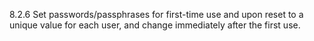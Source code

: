 8.2.6 Set passwords/passphrases for 
first-time use and upon reset to a 
unique value for each user, and 
change immediately after the first use. 


